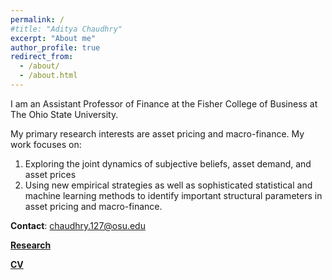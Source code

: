 ```yaml
---
permalink: /
#title: "Aditya Chaudhry"
excerpt: "About me"
author_profile: true
redirect_from: 
  - /about/
  - /about.html
--- 
```


I am an Assistant Professor of Finance at the Fisher College of Business at The Ohio State University. 

My primary research interests are asset pricing and macro-finance. My work focuses on:

1. Exploring the joint dynamics of subjective beliefs, asset demand, and asset prices
2. Using new empirical strategies as well as sophisticated statistical and machine learning methods to identify important structural parameters in asset pricing and macro-finance.
 
**Contact**: chaudhry.127@osu.edu
 
<!-- **Research Interests**: Asset Pricing, Macro-Finance -->

[**Research**](https://aditya-chaudhry1.github.io/research/)

[**CV**](../files/Aditya_Chaudhry_CV.pdf)
 